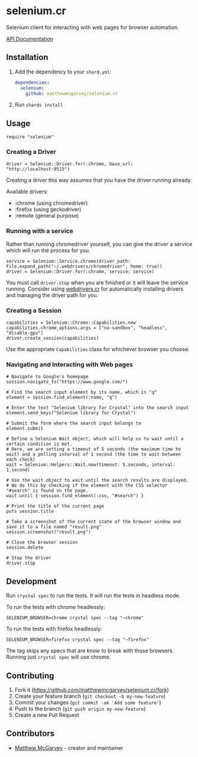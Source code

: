 # selenium.cr

Selenium client for interacting with web pages for browser automation.

[API Documentation](https://matthewmcgarvey.github.io/selenium.cr/)

## Installation

1. Add the dependency to your `shard.yml`:

   ```yaml
   dependencies:
     selenium:
       github: matthewmcgarvey/selenium.cr
   ```

2. Run `shards install`

## Usage

```crystal
require "selenium"
```

### Creating a Driver

```crystal
driver = Selenium::Driver.for(:chrome, base_url: "http://localhost:9515")
```

Creating a driver this way assumes that you have the driver running already.

Available drivers:

- :chrome (using chromedriver)
- :firefox (using geckodriver)
- :remote (general purpose)

### Running with a service

Rather than running chromedriver yourself, you can give the driver a service which will run the process for you.

```crystal
service = Selenium::Service.chrome(driver_path: File.expand_path("~/.webdrivers/chromedriver", home: true))
driver = Selenium::Driver.for(:chrome, service: service)
```

You must call `driver.stop` when you are finished or it will leave the service running.
Consider using [webdrivers.cr](https://github.com/matthewmcgarvey/webdrivers.cr) for automatically installing drivers and managing the driver path for you.

### Creating a Session

```crystal
capabilities = Selenium::Chrome::Capabilities.new
capabilities.chrome_options.args = ["no-sandbox", "headless", "disable-gpu"]
driver.create_session(capabilities)
```

Use the appropriate `Capabilities` class for whichever browser you choose.

### Navigating and Interacting with Web pages

```crystal
# Navigate to Google's homepage
session.navigate_to("https://www.google.com/")

# Find the search input element by its name, which is "q"
element = session.find_element(:name, "q")

# Enter the text "Selenium library for Crystal" into the search input
element.send_keys("Selenium library for Crystal")

# Submit the form where the search input belongs to
element.submit

# Define a Selenium Wait object, which will help us to wait until a certain condition is met.
# Here, we are setting a timeout of 5 seconds (the maximum time to wait) and a polling interval of 1 second (the time to wait between each check)
wait = Selenium::Helpers::Wait.new(timeout: 5.seconds, interval: 1.second)

# Use the wait object to wait until the search results are displayed.
# We do this by checking if the element with the CSS selector "#search" is found on the page.
wait.until { session.find_element(:css, "#search") }

# Print the title of the current page
puts session.title

# Take a screenshot of the current state of the browser window and save it to a file named "result.png"
session.screenshot("result.png")

# Close the browser session
session.delete

# Stop the driver
driver.stop
```

## Development

Run `crystal spec` to run the tests. It will run the tests in headless mode.

To run the tests with chrome headlessly:

```crystal
SELENIUM_BROWSER=chrome crystal spec --tag "~chrome"
```

To run the tests with firefox headlessly:

```crystal
SELENIUM_BROWSER=firefox crystal spec --tag "~firefox"

```

The tag skips any specs that are know to break with those browsers.
Running just `crystal spec` will use chrome.

## Contributing

1. Fork it (<https://github.com/matthewmcgarvey/selenium.cr/fork>)
2. Create your feature branch (`git checkout -b my-new-feature`)
3. Commit your changes (`git commit -am 'Add some feature'`)
4. Push to the branch (`git push origin my-new-feature`)
5. Create a new Pull Request

## Contributors

- [Matthew McGarvey](https://github.com/matthewmcgarvey) - creator and maintainer
